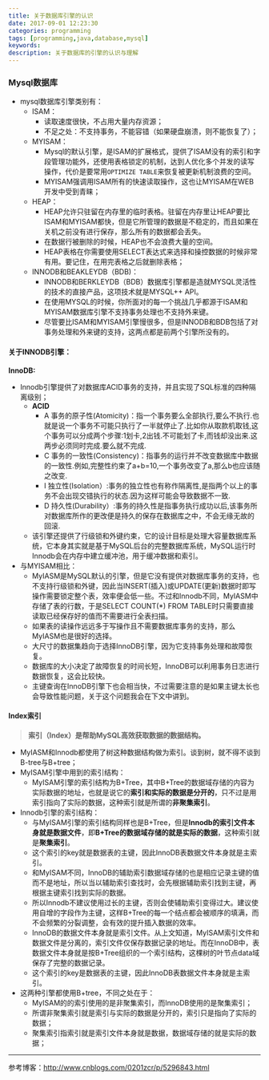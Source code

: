 ```yaml
---
title: 关于数据库引擎的认识
date: 2017-09-01 12:23:30
categories: programming
tags: [programming,java,database,mysql]
keywords: 
description: 关于数据库的引擎的认识与理解
---
```

### Mysql数据库 ###
- mysql数据库引擎类别有：
	- ISAM：
		- 读取速度很快，不占用大量内存资源；
		- 不足之处：不支持事务，不能容错（如果硬盘崩溃，则不能恢复了）；
	- MYISAM：
		- Mysql的默认引擎，是ISAM的扩展格式，提供了ISAM没有的索引和字段管理功能外，还使用表格锁定的机制，达到人优化多个并发的读写操作，代价是要常用`OPTIMIZE TABLE`来恢复被更新机制浪费的空间。
		- MYISAM强调用ISAM所有的快速读取操作，这也让MYISAM在WEB开发中受到青睐；
	- HEAP：<!--more-->
		- HEAP允许只驻留在内存里的临时表格。驻留在内存里让HEAP要比ISAM和MYISAM都快，但是它所管理的数据是不稳定的，而且如果在关机之前没有进行保存，那么所有的数据都会丢失。
		- 在数据行被删除的时候，HEAP也不会浪费大量的空间。
		- HEAP表格在你需要使用SELECT表达式来选择和操控数据的时候非常有用。要记住，在用完表格之后就删除表格；
	- INNODB和BEAKLEYDB（BDB)：
		- INNODB和BERKLEYDB（BDB）数据库引擎都是造就MYSQL灵活性的技术的直接产品，这项技术就是MYSQL++ API。
		- 在使用MYSQL的时候，你所面对的每一个挑战几乎都源于ISAM和MYISAM数据库引擎不支持事务处理也不支持外来键。
		- 尽管要比ISAM和MYISAM引擎慢很多，但是INNODB和BDB包括了对事务处理和外来键的支持，这两点都是前两个引擎所没有的。

#### 关于INNODB引擎： ####
**InnoDB:**
- Innodb引擎提供了对数据库ACID事务的支持，并且实现了SQL标准的四种隔离级别；
	- **ACID**
		- A  事务的原子性(Atomicity)：指一个事务要么全部执行,要么不执行.也就是说一个事务不可能只执行了一半就停止了.比如你从取款机取钱,这个事务可以分成两个步骤:1划卡,2出钱.不可能划了卡,而钱却没出来.这两步必须同时完成.要么就不完成.
		- C 事务的一致性(Consistency)：指事务的运行并不改变数据库中数据的一致性.例如,完整性约束了a+b=10,一个事务改变了a,那么b也应该随之改变.
		- I 独立性(Isolation）:事务的独立性也有称作隔离性,是指两个以上的事务不会出现交错执行的状态.因为这样可能会导致数据不一致.
		- D 持久性(Durability）:事务的持久性是指事务执行成功以后,该事务所对数据库所作的更改便是持久的保存在数据库之中，不会无缘无故的回滚.
	- 该引擎还提供了行级锁和外键约束，它的设计目标是处理大容量数据库系统，它本身其实就是基于MySQL后台的完整数据库系统，MySQL运行时Innodb会在内存中建立缓冲池，用于缓冲数据和索引。
- 与MYISAM相比：
	- MyIASM是MySQL默认的引擎，但是它没有提供对数据库事务的支持，也不支持行级锁和外键，因此当INSERT(插入)或UPDATE(更新)数据时即写操作需要锁定整个表，效率便会低一些。不过和Innodb不同，MyIASM中存储了表的行数，于是SELECT COUNT(*) FROM TABLE时只需要直接读取已经保存好的值而不需要进行全表扫描。
	- 如果表的读操作远远多于写操作且不需要数据库事务的支持，那么MyIASM也是很好的选择。
	- 大尺寸的数据集趋向于选择InnoDB引擎，因为它支持事务处理和故障恢复。
	- 数据库的大小决定了故障恢复的时间长短，InnoDB可以利用事务日志进行数据恢复，这会比较快。
	- 主键查询在InnoDB引擎下也会相当快，不过需要注意的是如果主键太长也会导致性能问题，关于这个问题我会在下文中讲到。

#### Index索引 ####

> **索引（Index）是帮助MySQL高效获取数据的数据结构。**

- MyIASM和Innodb都使用了树这种数据结构做为索引。谈到树，就不得不谈到B-tree与B+tree；
- MyISAM引擎中用到的索引结构：
	- MyISAM引擎的索引结构为B+Tree，其中B+Tree的数据域存储的内容为实际数据的地址，也就是说它的**索引和实际的数据是分开的**，只不过是用索引指向了实际的数据，这种索引就是所谓的**非聚集索引**。
- Innodb引擎的索引结构：
	- 与MyISAM引擎的索引结构同样也是B+Tree，但是**Innodb的索引文件本身就是数据文件**，即**B+Tree的数据域存储的就是实际的数据**，这种索引就是**聚集索引**。
	- 这个索引的key就是数据表的主键，因此InnoDB表数据文件本身就是主索引。
	- 和MyISAM不同，InnoDB的辅助索引数据域存储的也是相应记录主键的值而不是地址，所以当以辅助索引查找时，会先根据辅助索引找到主键，再根据主键索引找到实际的数据。
	- 所以Innodb不建议使用过长的主键，否则会使辅助索引变得过大。建议使用自增的字段作为主键，这样B+Tree的每一个结点都会被顺序的填满，而不会频繁的分裂调整，会有效的提升插入数据的效率。
	- InnoDB的数据文件本身就是索引文件。从上文知道，MyISAM索引文件和数据文件是分离的，索引文件仅保存数据记录的地址。而在InnoDB中，表数据文件本身就是按B+Tree组织的一个索引结构，这棵树的叶节点data域保存了完整的数据记录。
	- 这个索引的key是数据表的主键，因此InnoDB表数据文件本身就是主索引。
- 这两种引擎都使用B+tree，不同之处在于：
	- MyISAM的的索引使用的是非聚集索引，而InnoDB使用的是聚集索引；
	- 所谓非聚集索引就是索引与实际的数据是分开的，索引只是指向了实际的数据；
	- 聚集索引指索引就是索引文件本身就是数据，数据域存储的就是实际的数据；

----------
参考博客：http://www.cnblogs.com/0201zcr/p/5296843.html
